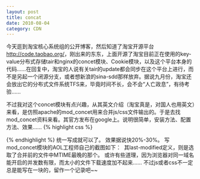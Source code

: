 ```yaml
---
layout: post
title: concat
date: 2010-08-04
category: CDN
---
```


今天逛到淘宝核心系统组的公开博客，然后知道了淘宝开源平台<a href="http://code.taobao.org/">http://code.taobao.org/</a>，刚出来的东东，上面开源了淘宝目前正在使用的key-value分布式存储tair和nginx的concet模块、Cookie模块，以及这个平台本身的代码……在回复中，淘宝的人说有关tair的update都会同步在这个平台上进行，而不是另起一个闭源分支，或者想新浪的sina-sdd那样放弃。据说九月份，淘宝还会放出它的分布式文件系统TFS来，毕竟时间不长，会不会“人亡政息”，有待考验……

不过我对这个concet模块有点兴趣，从其英文介绍（淘宝真是，对国人也用英文）来看，是仿照apache的mod_concet用来合并js/css文件输出的。于是去找mod_concet资料来看。其官方发布在google上。说明很简单，安装方法、配置方法、效果……
{% highlight css %}
<link href=/a/a.css type=text/css>
<link href=/a/b.css type=text/css>
<link href=/a/c.css type=text/css>
{% endhighlight %}
统一写成<link href=/a/a.css,/a/b.css,/a/c.css type=text/css>就可以了。
效果据说快20%-30%。
写mod_concet模块的AOL工程师自己的截图如下：
<img src="http://pic04.babytreeimg.com/foto/thumbs/59/14/67/3472f5340b8860e7e8f4_m.png" alt="" />
其last-modified定义，则是选取了合并前的文件中MTIME最晚的那个。
或许有些道理，因为浏览器对同一域名能开启的并发数有限，而太小的文件下载速度加不起来……
不过js或者css不一定总是能写在一块的，留作一个记录吧~~

